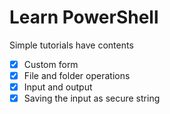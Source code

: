 # Learn PowerShell
Simple tutorials have contents 
- [X] Custom form
- [X] File and folder operations
- [X] Input and output
- [X] Saving the input as secure string
